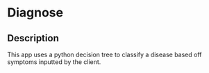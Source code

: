 # Diagnose
## Description
This app uses a python decision tree to classify a disease based off symptoms inputted by the client.
